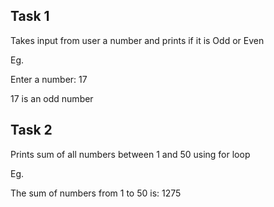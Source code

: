 Task 1
------------

Takes input from user a number and prints if it is Odd or Even

Eg.

Enter a number: 17

17 is an odd number



Task 2
--------------

Prints sum of all numbers between 1 and 50 using for loop

Eg.

The sum of numbers from 1 to 50 is:  1275
